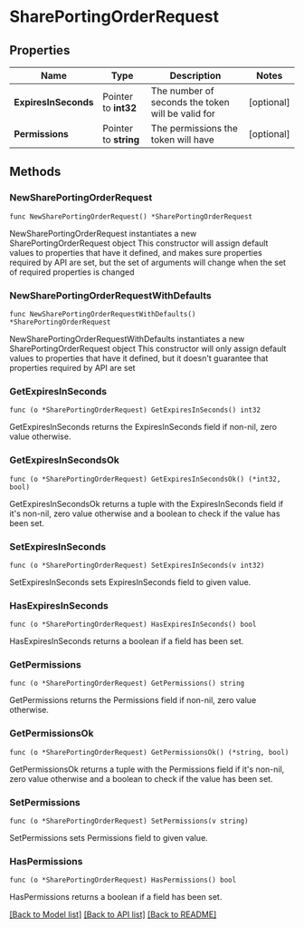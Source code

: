 # SharePortingOrderRequest

## Properties

Name | Type | Description | Notes
------------ | ------------- | ------------- | -------------
**ExpiresInSeconds** | Pointer to **int32** | The number of seconds the token will be valid for | [optional] 
**Permissions** | Pointer to **string** | The permissions the token will have | [optional] 

## Methods

### NewSharePortingOrderRequest

`func NewSharePortingOrderRequest() *SharePortingOrderRequest`

NewSharePortingOrderRequest instantiates a new SharePortingOrderRequest object
This constructor will assign default values to properties that have it defined,
and makes sure properties required by API are set, but the set of arguments
will change when the set of required properties is changed

### NewSharePortingOrderRequestWithDefaults

`func NewSharePortingOrderRequestWithDefaults() *SharePortingOrderRequest`

NewSharePortingOrderRequestWithDefaults instantiates a new SharePortingOrderRequest object
This constructor will only assign default values to properties that have it defined,
but it doesn't guarantee that properties required by API are set

### GetExpiresInSeconds

`func (o *SharePortingOrderRequest) GetExpiresInSeconds() int32`

GetExpiresInSeconds returns the ExpiresInSeconds field if non-nil, zero value otherwise.

### GetExpiresInSecondsOk

`func (o *SharePortingOrderRequest) GetExpiresInSecondsOk() (*int32, bool)`

GetExpiresInSecondsOk returns a tuple with the ExpiresInSeconds field if it's non-nil, zero value otherwise
and a boolean to check if the value has been set.

### SetExpiresInSeconds

`func (o *SharePortingOrderRequest) SetExpiresInSeconds(v int32)`

SetExpiresInSeconds sets ExpiresInSeconds field to given value.

### HasExpiresInSeconds

`func (o *SharePortingOrderRequest) HasExpiresInSeconds() bool`

HasExpiresInSeconds returns a boolean if a field has been set.

### GetPermissions

`func (o *SharePortingOrderRequest) GetPermissions() string`

GetPermissions returns the Permissions field if non-nil, zero value otherwise.

### GetPermissionsOk

`func (o *SharePortingOrderRequest) GetPermissionsOk() (*string, bool)`

GetPermissionsOk returns a tuple with the Permissions field if it's non-nil, zero value otherwise
and a boolean to check if the value has been set.

### SetPermissions

`func (o *SharePortingOrderRequest) SetPermissions(v string)`

SetPermissions sets Permissions field to given value.

### HasPermissions

`func (o *SharePortingOrderRequest) HasPermissions() bool`

HasPermissions returns a boolean if a field has been set.


[[Back to Model list]](../README.md#documentation-for-models) [[Back to API list]](../README.md#documentation-for-api-endpoints) [[Back to README]](../README.md)



